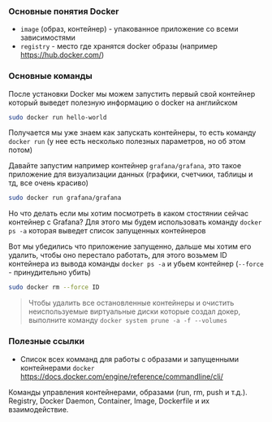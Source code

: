 ### Основные понятия Docker

- `image` (образ, контейнер) - упакованное приложение со всеми зависимостями
- `registry` - место где хранятся docker образы (например https://hub.docker.com/)

### Основные команды

После установки Docker мы можем запустить первый свой контейнер который выведет полезную информацию о docker на английском

```sh
sudo docker run hello-world
```

Получается мы уже знаем как запускать контейнеры, то есть команду `docker run` (у нее есть несколько полезных параметров, но об этом потом)

Давайте запустим например контейнер `grafana/grafana`, это такое приложение для визуализации данных (графики, счетчики, таблицы и тд, все очень красиво)

```sh
sudo docker run grafana/grafana
```

Но что делать если мы хотим посмотреть в каком стостянии сейчас контейнер с Grafana? Для этого мы будем использовать команду `docker ps -a` которая выведет список запущенных контейнеров

Вот мы убедились что приложение запущенно, дальше мы хотим его удалить, чтобы оно перестало работать, для этого возьмем ID контейнера из вывода команды `docker ps -a` и убьем контейнер (`--force` - принудительно убить)

```sh
sudo docker rm --force ID
```

> Чтобы удалить все остановленные контейнеры и очистить неиспользуемые виртуальные диски которые создал докер, выполните команду `docker system prune -a -f --volumes`

### Полезные ссылки

- Список всех комманд для работы с образами и запущенными контейнерами `docker` https://docs.docker.com/engine/reference/commandline/cli/

Команды управления контейнерами, образами (run, rm, push и т.д.).
Registry, Docker Daemon, Container, Image, Dockerfile и их взаимодействие.